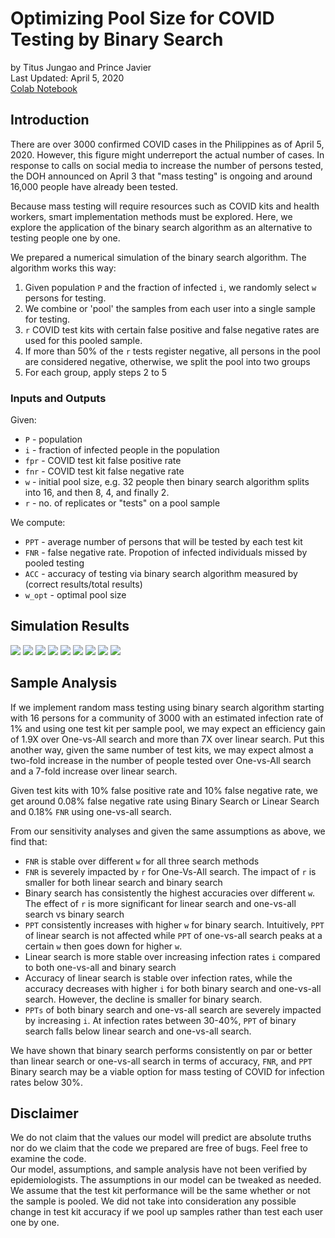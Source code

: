 # Optimizing Pool Size for COVID Testing by Binary Search
by Titus Jungao and Prince Javier
<br>Last Updated: April 5, 2020
<br>[Colab Notebook](https://colab.research.google.com/drive/1uKidRGS3OOp9WE45Y3dtDX5f1-g1iXon?fbclid=IwAR18X-EXtjPrQQCFqtM0HMBKFwRncoSDc9zq0syOhczmvx1YgSzyRefWOq0#scrollTo=rOK4tIwhEmTz)

## Introduction

There are over 3000 confirmed COVID cases in the Philippines as of April 5, 2020. However, this figure might underreport the actual number of cases. In response to calls on social media to increase the number of persons tested, the DOH announced on April 3 that "mass testing" is ongoing and around 16,000 people have already been tested.

Because mass testing will require resources such as COVID kits and health workers, smart implementation methods must be explored. Here, we explore the application of the binary search algorithm as an alternative to testing people one by one. 

We prepared a numerical simulation of the binary search algorithm. The algorithm works this way:
1. Given population `P` and the fraction of infected `i`, we randomly select `w` persons for testing. 
2. We combine or 'pool' the samples from each user into a single sample for testing.
3. `r` COVID test kits with certain false positive and false negative rates are used for this pooled sample.
4. If more than 50% of the `r` tests register negative, all persons in the pool are considered negative, otherwise, we split the pool into two groups
5. For each group, apply steps 2 to 5

### Inputs and Outputs

Given:
* `P` - population
* `i` - fraction of infected people in the population
* `fpr` - COVID test kit false positive rate
* `fnr` - COVID test kit false negative rate
* `w` - initial pool size, e.g. 32 people then binary search algorithm splits into 16, and then 8, 4, and finally 2.
* `r` - no. of replicates or "tests" on a pool sample

We compute:
* `PPT` - average number of persons that will be tested by each test kit
* `FNR` - false negative rate. Propotion of infected individuals missed by pooled testing
* `ACC` - accuracy of testing via binary search algorithm measured by (correct results/total results)
* `w_opt` - optimal pool size

## Simulation Results
<img src="media/img1.png"/>
<img src="media/img2.png"/>
<img src="media/img3.png"/>
<img src="media/img4.png"/>
<img src="media/img5.png"/>
<img src="media/img6.png"/>
<img src="media/img7.png"/>
<img src="media/img8.png"/>
<img src="media/img9.png"/>

## Sample Analysis

If we implement random mass testing using binary search algorithm starting with 16 persons for a community of 3000 with an estimated infection rate of 1% and using one test kit per sample pool, we may expect an efficiency gain of 1.9X over One-vs-All search and more than 7X over linear search. Put this another way, given the same number of test kits, we may expect almost a two-fold increase in the number of people tested over One-vs-All search and a 7-fold increase over linear search.

Given test kits with 10% false positive rate and 10% false negative rate, we get around 0.08% false negative rate using Binary Search or Linear Search and 0.18% `FNR` using one-vs-all search.

From our sensitivity analyses and given the same assumptions as above, we find that:
* `FNR` is stable over different `w` for all three search methods
* `FNR` is severely impacted by `r` for One-Vs-All search. The impact of `r` is smaller for both linear search and binary search
* Binary search has consistently the highest accuracies over different `w`. The effect of `r` is more significant for linear search and one-vs-all search vs binary search
* `PPT` consistently increases with higher `w` for binary search. Intuitively, `PPT` of linear search is not affected while `PPT` of one-vs-all search peaks at a certain `w` then goes down for higher `w`.
* Linear search is more stable over increasing infection rates `i` compared to both one-vs-all and binary search
* Accuracy of linear search is stable over infection rates, while the accuracy decreases with higher `i` for both binary search and one-vs-all search. However, the decline is smaller for binary search.
* `PPTs` of both binary search and one-vs-all search are severely impacted by increasing `i`. At infection rates between 30-40%, `PPT` of binary search falls below linear search and one-vs-all search.

We have shown that binary search performs consistently on par or better than linear search or one-vs-all search in terms of accuracy, `FNR`, and `PPT` Binary search may be a viable option for mass testing of COVID for infection rates below 30%.

## Disclaimer
We do not claim that the values our model will predict are absolute truths nor do we claim that the code we prepared are free of bugs. Feel free to examine the code.
<br>Our model, assumptions, and sample analysis have not been verified by epidemiologists. The assumptions in our model can be tweaked as needed.
<br>We assume that the test kit performance will be the same whether or not the sample is pooled. We did not take into consideration any possible change in test kit accuracy if we pool up samples rather than test each user one by one. 
